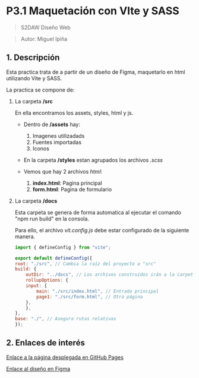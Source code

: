 # P3.1 Maquetación con VIte y SASS

> S2DAW Diseño Web 

> Autor: Miguel Ipiña

## 1. Descripción

Esta practica trata de a partir de un diseño de Figma, maquetarlo en html utilizando Vite y SASS.


La practica se compone de:

1. La carpeta **/src**

    En ella encontramos los assets, styles, html y js.

    - Dentro de **/assets** hay:
        1. Imagenes utilizadads
        2. Fuentes importadas
        3. Iconos

    - En la carpeta **/styles** estan agrupados los archivos _.scss_

    - Vemos que hay 2 archivos _html_:

        1. **index.html**: Pagina principal
        2. **form.html**: Pagina de formulario

2. La carpeta **/docs**

    Esta carpeta se genera de forma automatica al ejecutar el comando "npm run build" en la consola.

    Para ello, el archivo _vit.config.js_ debe estar configurado de la siguiente manera.
    
    ```js
    import { defineConfig } from "vite";

    export default defineConfig({
    root: "./src", // Cambia la raíz del proyecto a "src"
    build: {
        outDir: "../docs", // Los archivos construidos irán a la carpeta "docs"
        rollupOptions: {
        input: {
            main: "./src/index.html", // Entrada principal
            page1: "./src/form.html", // Otra página
        },
        },
    },
    base: "./", // Asegura rutas relativas
    });
    ```



## 2. Enlaces de interés

[Enlace a la página desplegada en GitHub Pages](https://miguelipi.github.io/P3.1-DIW_SASS/)

[Enlace al diseño en Figma](https://www.figma.com/design/mBALLBcwp4GQcdjvxiHFBj/Untitled?node-id=7-46&t=KVFPIt7zVB02IQ0q-1)